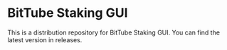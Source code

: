 # BitTube Staking GUI

This is a distribution repository for BitTube Staking GUI.
You can find the latest version in releases.
